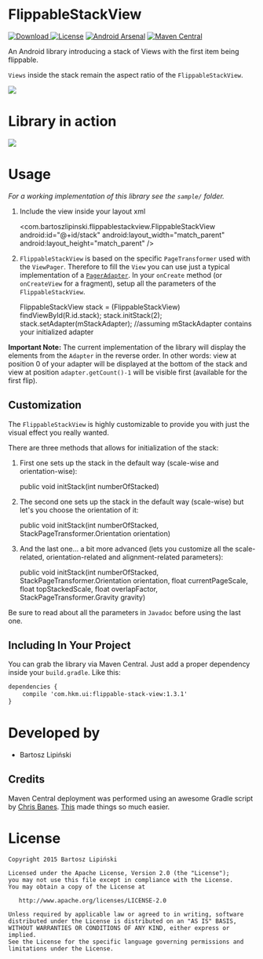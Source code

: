 FlippableStackView
===============
[ ![Download](https://api.bintray.com/packages/jjhesk/maven/flippable-stack-view/images/download.svg) ](https://bintray.com/jjhesk/maven/flippable-stack-view/_latestVersion)
[![License](https://img.shields.io/github/license/blipinsk/FlippableStackView.svg?style=flat)](https://www.apache.org/licenses/LICENSE-2.0)
[![Android Arsenal](https://img.shields.io/badge/Android%20Arsenal-FlippableStackView-green.svg?style=flat)](http://android-arsenal.com/details/1/1854)
[![Maven Central](https://img.shields.io/maven-central/v/com.bartoszlipinski.flippablestackview/library.svg)](http://gradleplease.appspot.com/#flippablestackview)

An Android library introducing a stack of Views with the first item being flippable.

`Views` inside the stack remain the aspect ratio of the `FlippableStackView`.

![ ](/FlippableStackView.png)


Library in action
=================

![ ](/FlippableStackView.gif)

Usage
=====
*For a working implementation of this library see the `sample/` folder.*

  1. Include the view inside your layout xml

        <com.bartoszlipinski.flippablestackview.FlippableStackView
            android:id="@+id/stack"
            android:layout_width="match_parent"
            android:layout_height="match_parent" />

  2. `FlippableStackView` is based on the specific `PageTransformer` used with the `ViewPager`. Therefore to fill the `View` you can use just a typical implementation of a [`PagerAdapter`][1]. In your `onCreate` method (or `onCreateView` for a fragment), setup all the parameters of the `FlippableStackView`.

        FlippableStackView stack = (FlippableStackView) findViewById(R.id.stack);
        stack.initStack(2);
        stack.setAdapter(mStackAdapter);
        	//assuming mStackAdapter contains your initialized adapter

**Important Note:**
The current implementation of the library will display the elements from the `Adapter` in the reverse order. In other words: view at position 0 of your adapter will be displayed at the bottom of the stack and view at position `adapter.getCount()-1` will be visible first (available for the first flip).

Customization
-------------
The `FlippableStackView` is highly customizable to provide you with just the visual effect you really wanted.

There are three methods that allows for initialization of the stack:

  1. First one sets up the stack in the default way (scale-wise and orientation-wise):
 
        public void initStack(int numberOfStacked)

  2. The second one sets up the stack in the default way (scale-wise) but let's you choose the orientation of it:

        public void initStack(int numberOfStacked, StackPageTransformer.Orientation orientation)
 
  2. And the last one... a bit more advanced (lets you customize all the scale-related, orientation-related and alignment-related parameters):
  
        public void initStack(int numberOfStacked,
                              StackPageTransformer.Orientation orientation,
                              float currentPageScale,
                              float topStackedScale,
                              float overlapFactor,
                              StackPageTransformer.Gravity gravity) 
 
 Be sure to read about all the parameters in `Javadoc` before using the last one.

Including In Your Project
-------------------------
You can grab the library via Maven Central. Just add a proper dependency inside your `build.gradle`. Like this:

```xml
dependencies {
    compile 'com.hkm.ui:flippable-stack-view:1.3.1'
}
```

Developed by
==========
 * Bartosz Lipiński

Credits
-------
Maven Central deployment was performed using an awesome Gradle script by [Chris Banes][2]. [This][3] made things so much easier.

License
======

    Copyright 2015 Bartosz Lipiński
    
    Licensed under the Apache License, Version 2.0 (the "License");
    you may not use this file except in compliance with the License.
    You may obtain a copy of the License at

       http://www.apache.org/licenses/LICENSE-2.0

    Unless required by applicable law or agreed to in writing, software
    distributed under the License is distributed on an "AS IS" BASIS,
    WITHOUT WARRANTIES OR CONDITIONS OF ANY KIND, either express or implied.
    See the License for the specific language governing permissions and
    limitations under the License.


 [1]: http://developer.android.com/reference/android/support/v4/view/PagerAdapter.html
 [2]: https://chris.banes.me/2013/08/27/pushing-aars-to-maven-central/
 [3]: https://github.com/chrisbanes/gradle-mvn-push

